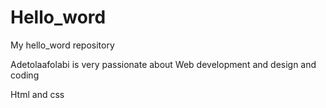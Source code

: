 # Hello_word
My hello_word repository 

Adetolaafolabi is very passionate about Web development and design and coding 

Html and css  
